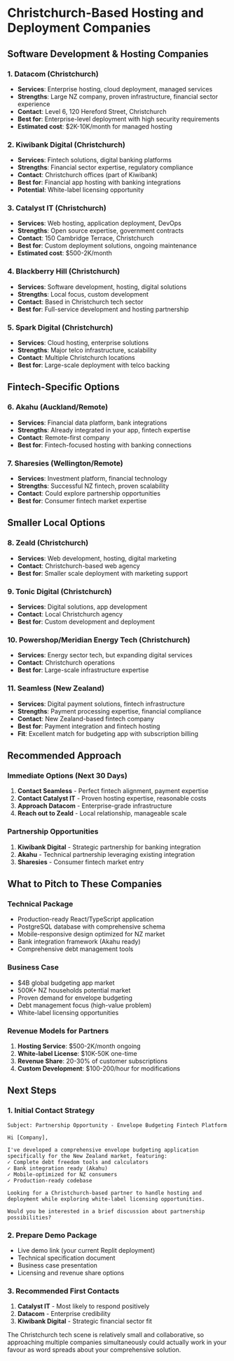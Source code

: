 # Christchurch-Based Hosting and Deployment Companies

## Software Development & Hosting Companies

### 1. **Datacom (Christchurch)**
- **Services**: Enterprise hosting, cloud deployment, managed services
- **Strengths**: Large NZ company, proven infrastructure, financial sector experience
- **Contact**: Level 6, 120 Hereford Street, Christchurch
- **Best for**: Enterprise-level deployment with high security requirements
- **Estimated cost**: $2K-10K/month for managed hosting

### 2. **Kiwibank Digital (Christchurch)**
- **Services**: Fintech solutions, digital banking platforms
- **Strengths**: Financial sector expertise, regulatory compliance
- **Contact**: Christchurch offices (part of Kiwibank)
- **Best for**: Financial app hosting with banking integrations
- **Potential**: White-label licensing opportunity

### 3. **Catalyst IT (Christchurch)**
- **Services**: Web hosting, application deployment, DevOps
- **Strengths**: Open source expertise, government contracts
- **Contact**: 150 Cambridge Terrace, Christchurch
- **Best for**: Custom deployment solutions, ongoing maintenance
- **Estimated cost**: $500-2K/month

### 4. **Blackberry Hill (Christchurch)**
- **Services**: Software development, hosting, digital solutions
- **Strengths**: Local focus, custom development
- **Contact**: Based in Christchurch tech sector
- **Best for**: Full-service development and hosting partnership

### 5. **Spark Digital (Christchurch)**
- **Services**: Cloud hosting, enterprise solutions
- **Strengths**: Major telco infrastructure, scalability
- **Contact**: Multiple Christchurch locations
- **Best for**: Large-scale deployment with telco backing

## Fintech-Specific Options

### 6. **Akahu (Auckland/Remote)**
- **Services**: Financial data platform, bank integrations
- **Strengths**: Already integrated in your app, fintech expertise
- **Contact**: Remote-first company
- **Best for**: Fintech-focused hosting with banking connections

### 7. **Sharesies (Wellington/Remote)**
- **Services**: Investment platform, financial technology
- **Strengths**: Successful NZ fintech, proven scalability
- **Contact**: Could explore partnership opportunities
- **Best for**: Consumer fintech market expertise

## Smaller Local Options

### 8. **Zeald (Christchurch)**
- **Services**: Web development, hosting, digital marketing
- **Contact**: Christchurch-based web agency
- **Best for**: Smaller scale deployment with marketing support

### 9. **Tonic Digital (Christchurch)**
- **Services**: Digital solutions, app development
- **Contact**: Local Christchurch agency
- **Best for**: Custom development and deployment

### 10. **Powershop/Meridian Energy Tech (Christchurch)**
- **Services**: Energy sector tech, but expanding digital services
- **Contact**: Christchurch operations
- **Best for**: Large-scale infrastructure expertise

### 11. **Seamless (New Zealand)**
- **Services**: Digital payment solutions, fintech infrastructure
- **Strengths**: Payment processing expertise, financial compliance
- **Contact**: New Zealand-based fintech company
- **Best for**: Payment integration and fintech hosting
- **Fit**: Excellent match for budgeting app with subscription billing

## Recommended Approach

### Immediate Options (Next 30 Days)
1. **Contact Seamless** - Perfect fintech alignment, payment expertise
2. **Contact Catalyst IT** - Proven hosting expertise, reasonable costs
3. **Approach Datacom** - Enterprise-grade infrastructure
4. **Reach out to Zeald** - Local relationship, manageable scale

### Partnership Opportunities
1. **Kiwibank Digital** - Strategic partnership for banking integration
2. **Akahu** - Technical partnership leveraging existing integration
3. **Sharesies** - Consumer fintech market entry

## What to Pitch to These Companies

### Technical Package
- Production-ready React/TypeScript application
- PostgreSQL database with comprehensive schema
- Mobile-responsive design optimized for NZ market
- Bank integration framework (Akahu ready)
- Comprehensive debt management tools

### Business Case
- $4B global budgeting app market
- 500K+ NZ households potential market
- Proven demand for envelope budgeting
- Debt management focus (high-value problem)
- White-label licensing opportunities

### Revenue Models for Partners
1. **Hosting Service**: $500-2K/month ongoing
2. **White-label License**: $10K-50K one-time
3. **Revenue Share**: 20-30% of customer subscriptions
4. **Custom Development**: $100-200/hour for modifications

## Next Steps

### 1. Initial Contact Strategy
```
Subject: Partnership Opportunity - Envelope Budgeting Fintech Platform

Hi [Company],

I've developed a comprehensive envelope budgeting application specifically for the New Zealand market, featuring:
✓ Complete debt freedom tools and calculators
✓ Bank integration ready (Akahu)
✓ Mobile-optimized for NZ consumers
✓ Production-ready codebase

Looking for a Christchurch-based partner to handle hosting and deployment while exploring white-label licensing opportunities.

Would you be interested in a brief discussion about partnership possibilities?
```

### 2. Prepare Demo Package
- Live demo link (your current Replit deployment)
- Technical specification document
- Business case presentation
- Licensing and revenue share options

### 3. Recommended First Contacts
1. **Catalyst IT** - Most likely to respond positively
2. **Datacom** - Enterprise credibility
3. **Kiwibank Digital** - Strategic financial sector fit

The Christchurch tech scene is relatively small and collaborative, so approaching multiple companies simultaneously could actually work in your favour as word spreads about your comprehensive solution.